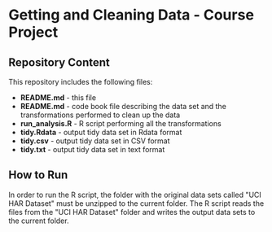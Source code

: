 # Getting and Cleaning Data - Course Project

## Repository Content
This repository includes the following files:
* **README.md** - this file
* **README.md** - code book file describing the data set and the transformations performed to clean up the data 
* **run_analysis.R** - R script performing all the transformations
* **tidy.Rdata** - output tidy data set in Rdata format
* **tidy.csv** - output tidy data set in CSV format
* **tidy.txt** - output tidy data set in text format

## How to Run
In order to run the R script, the folder with the original data sets called "UCI HAR Dataset" must be unzipped to the current folder. The R script reads the files from the "UCI HAR Dataset" folder and writes the output data sets to the current folder.
